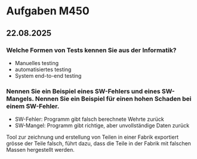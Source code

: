# Aufgaben M450

## 22.08.2025

### Welche Formen von Tests kennen Sie aus der Informatik?

* Manuelles testing
* automatisiertes testing
* System end-to-end testing

### Nennen Sie ein Beispiel eines SW-Fehlers und eines SW-Mangels. Nennen Sie ein Beispiel für einen hohen Schaden bei einem SW-Fehler.

* SW-Fehler: Programm gibt falsch berechnete Wehrte zurück
* SW-Mangel: Programm gibt richtige, aber unvollständige Daten zurück

Tool zur zeichnung und erstellung von Teilen in einer Fabrik exportiert grösse der Teile falsch, führt dazu, dass die Teile in der Fabrik mit falschen Massen hergestellt werden.

